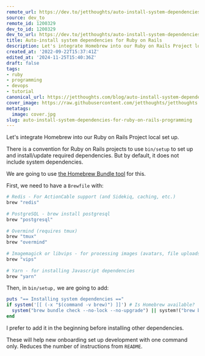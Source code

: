```yaml
---
remote_url: https://dev.to/jetthoughts/auto-install-system-dependencies-for-ruby-on-rails-48kf
source: dev_to
remote_id: 1200329
dev_to_id: 1200329
dev_to_url: https://dev.to/jetthoughts/auto-install-system-dependencies-for-ruby-on-rails-48kf
title: Auto-install system dependencies for Ruby on Rails
description: Let's integrate Homebrew into our Ruby on Rails Project local set up.  There is a convention for Ruby...
created_at: '2022-09-22T15:37:41Z'
edited_at: '2024-11-25T15:40:36Z'
draft: false
tags:
- ruby
- programming
- devops
- tutorial
canonical_url: https://jetthoughts.com/blog/auto-install-system-dependencies-for-ruby-on-rails-programming/
cover_image: https://raw.githubusercontent.com/jetthoughts/jetthoughts.github.io/master/content/blog/auto-install-system-dependencies-for-ruby-on-rails-programming/cover.jpg
metatags:
  image: cover.jpg
slug: auto-install-system-dependencies-for-ruby-on-rails-programming
---
```

Let's integrate Homebrew into our Ruby on Rails Project local set up.

There is a convention for Ruby on Rails projects to use `bin/setup` to set up and install/update required dependencies. But by default, it does not include system dependencies. 

We are going to use [the Homebrew Bundle tool](https://github.com/Homebrew/homebrew-bundle) for this.

First, we need to have a `Brewfile` with: 

```ruby
# Redis - For ActionCable support (and Sidekiq, caching, etc.)
brew "redis"
    
# PostgreSQL - brew install postgresql
brew "postgresql"
    
# Overmind (requires tmux)
brew "tmux"
brew "overmind"
    
# Imagemagick or libvips - for processing images (avatars, file uploads, etc.)
brew "vips"
    
# Yarn - for installing Javascript dependencies
brew "yarn"
```

Then, in `bin/setup,` we are going to add:

```ruby
puts "== Installing system dependencies =="
if system('[[ (-x "$(command -v brew)") ]]') # Is Homebrew available?
  system("brew bundle check --no-lock --no-upgrade") || system!("brew bundle --no-upgrade --no-lock") # install if there are missed dependencies
end
```

I prefer to add it in the beginning before installing other dependencies.

These will help new onboarding set up development with one command only. Reduces the number of instructions from `README`.

